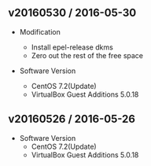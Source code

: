 ## v20160530 / 2016-05-30

* Modification
  * Install epel-release dkms
  * Zero out the rest of the free space


* Software Version
  * CentOS 7.2(Update)
  * VirtualBox Guest Additions 5.0.18

## v20160526 / 2016-05-26

* Software Version
  * CentOS 7.2(Update)
  * VirtualBox Guest Additions 5.0.18

